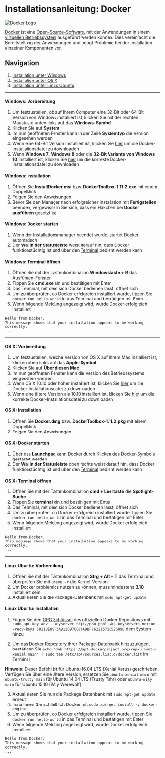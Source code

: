 # Installationsanleitung: Docker

![Docker Logo](https://upload.wikimedia.org/wikipedia/commons/7/79/Docker_%28container_engine%29_logo.png)

[Docker](https://www.docker.com) ist eine [Open-Source-Software](https://de.wikipedia.org/wiki/Open_Source), mit der Anwendungen in einem [virtuellen Betriebssystem](https://de.wikipedia.org/wiki/Virtualisierung_(Informatik)) ausgeführt werden können. Dies vereinfacht die Bereitstellung der Anwendungen und beugt Probleme bei der Installation einzelner Komponenten vor.

## Navigation
1. [Installation unter Windows](#windows-vorbereitung)
2. [Installation unter OS X](#os-x-vorbereitung)
3. [Installation unter Linux Ubuntu](#linux-ubuntu-vorbereitung)

***

#### Windows: Vorbereitung
1. Um festzustellen, ob auf Ihrem Computer eine 32-Bit oder 64-Bit Version von Windows installiert ist, klicken Sie mit der rechten Maustaste unten links auf das **Windows-Symbol**
2. Klicken Sie auf **System**
3. Im nun geöffneten Fenster kann in der Zeile **Systemtyp** die Version eingesehen werden
4. Wenn eine 64-Bit Version installiert ist, klicken Sie [hier](https://download.docker.com/win/beta/InstallDocker.msi) um die Docker-Installationsdatei zu downloaden
5. Wenn **Windows 7**, **Windows 8** oder die **32-Bit Variante von Windows 10** installiert ist, klicken Sie [hier](https://github.com/docker/toolbox/releases/download/v1.11.2/DockerToolbox-1.11.2.exe) um die korrekte Docker-Installationsdatei zu downloaden

#### Windows: Installation
1. Öffnen Sie **InstallDocker.msi** bzw. **DockerToolbox-1.11.2.exe** mit einem Doppelklick
2. Folgen Sie den Anweisungen
3. Bevor Sie den Manager nach erfolgreicher Installation mit **Fertigstellen** beenden, vergewissern Sie sich, dass ein Häkchen bei **Docker ausführen** gesetzt ist

#### Windows: Docker starten
1. Wenn der Installationsmanager beendet wurde, startet Docker automatisch
2. Der **Wal in der Statusleiste** weist darauf hin, dass Docker funktionstüchtig ist und über den [Terminal](https://de.wikipedia.org/wiki/Terminal_(Computer)) bedient werden kann

#### Windows: Terminal öffnen
1. Öffnen Sie mit der Tastenkombination **Windowstaste + R** das Ausführen-Fenster
2. Tippen Sie **cmd.exe** ein und bestätigen mit Enter
3. Das Terminal, mit dem sich Docker bedienen lässt, öffnet sich
4. Um zu überprüfen, ob Docker erfolgreich installiert wurde, tippen Sie `docker run hello-world` in das Terminal und bestätigen mit Enter
5. Wenn folgende Meldung angezeigt wird, wurde Docker erfolgreich installiert

~~~
Hello from Docker.
This message shows that your installation appears to be working correctly.
...
~~~

***

#### OS X: Vorbereitung
1. Um festzustellen, welche Version von OS X auf Ihrem Mac installiert ist, klicken oben links auf das **Apple-Symbol**
2. Klicken Sie auf **Über diesen Mac**
3. Im nun geöffneten Fenster kann die Version des Betriebssystems eingesehen werden
4. Wenn OS X 10.10 oder höher installiert ist, klicken Sie [hier](https://download.docker.com/mac/beta/Docker.dmg) um die Docker-Installationsdatei zu downloaden
5. Wenn eine ältere Version als 10.10 installiert ist, klicken Sie [hier](https://github.com/docker/toolbox/releases/download/v1.11.2/DockerToolbox-1.11.2.pkg) um die korrekte Docker-Installationsdatei zu downloaden

#### OS X: Installation
1. Öffnen Sie **Docker.dmg** bzw. **DockerToolbox-1.11.2.pkg** mit einem Doppelklick
2. Folgen Sie den Anweisungen

#### OS X: Docker starten
1. Über das **Launchpad** kann Docker durch Klicken des Docker-Symbols gestartet werden
2. Der **Wal in der Statusleiste** oben rechts weist darauf hin, dass Docker funktionstüchtig ist und über den [Terminal](https://de.wikipedia.org/wiki/Terminal_(Computer)) bedient werden kann

#### OS X: Terminal öffnen
1. Öffnen Sie mit der Tastenkombination **cmd + Leertaste** die **Spotlight-Suche**
2. Tippen Sie **terminal** ein und bestätigen mit Enter
3. Das Terminal, mit dem sich Docker bedienen lässt, öffnet sich
4. Um zu überprüfen, ob Docker erfolgreich installiert wurde, tippen Sie `docker run hello-world` in das Terminal und bestätigen mit Enter
5. Wenn folgende Meldung angezeigt wird, wurde Docker erfolgreich installiert

~~~
Hello from Docker.
This message shows that your installation appears to be working correctly.
...
~~~

***

#### Linux Ubuntu: Vorbereitung
1. Öffnen Sie mit der Tastenkombination **Strg + Alt + T** das Terminal und überprüfen Sie mit `uname -r` die Kernel-Version
2. Um Docker problemlos nutzen zu können, muss mindestens **3.10** installiert sein
3. Aktualisieren Sie die Package-Datenbank mit `sudo apt-get update`

#### Linux Ubuntu: Installation
1. Fügen Sie den [GPG Schlüssel](https://de.wikipedia.org/wiki/GNU_Privacy_Guard) des offiziellen Docker Repositorys mit `sudo apt-key adv --keyserver hkp://p80.pool.sks-keyservers.net:80 --recv-keys 58118E89F3A912897C070ADBF76221572C52609D` dem System hinzu

2. Um das Docker Repository ihrer Package-Datenbank hinzuzufügen, bestätigen Sie `echo "deb https://apt.dockerproject.org/repo ubuntu-xenial main" | sudo tee /etc/apt/sources.list.d/docker.list` im Terminal

**Hinweis**: Dieser Befehl ist für Ubuntu 16.04 LTS (Xenial Xerus) geschrieben. Verfügen Sie über eine ältere Version, ersetzen Sie `ubuntu-xenial main` mit `ubuntu-trusty main` für Ubuntu 14.04 LTS (Trusty Tahr) oder `ubuntu-wily main` für Ubuntu 15.10 (Wily Werewolf).

3. Aktualisieren Sie nun die Package-Datenbank mit `sudo apt-get update` erneut
4. Installieren Sie schließlich Docker mit `sudo apt-get install -y docker-engine`
5. Um zu überprüfen, ob Docker erfolgreich installiert wurde, tippen Sie `docker run hello-world` in das Terminal und bestätigen mit Enter
6. Wenn folgende Meldung angezeigt wird, wurde Docker erfolgreich installiert

~~~
Hello from Docker.
This message shows that your installation appears to be working correctly.
...
~~~
